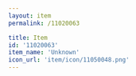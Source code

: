 ```yaml
---
layout: item
permalink: /11020063

title: Item
id: '11020063'
item_name: 'Unknown'
icon_url: 'item/icon/11050048.png'
---
```

